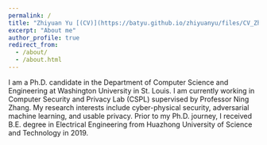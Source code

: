 ```yaml
---
permalink: /
title: "Zhiyuan Yu [(CV)](https://batyu.github.io/zhiyuanyu/files/CV_ZhiyuanYu.pdf)" 
excerpt: "About me"
author_profile: true
redirect_from: 
  - /about/
  - /about.html
---
```

I am a Ph.D. candidate in the Department of Computer Science and Engineering at Washington University in St. Louis. I am currently working in Computer Security and Privacy Lab (CSPL) supervised by Professor Ning Zhang. My research interests include cyber-physical security, adversarial machine learning, and usable privacy. Prior to my Ph.D. journey, I received B.E. degree in Electrical Engineering from Huazhong University of Science and Technology in 2019.